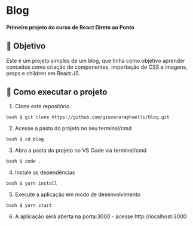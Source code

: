 # Blog

#### Primeiro projeto do curso de React Direto ao Ponto

## 🎯 Objetivo

Este é um projeto simples de um blog, que tinha como objetivo aprender conceitos como criação de componentes, importação de CSS e imagens, props e children em React JS.

## 🚀 Como executar o projeto


1. Clone este repositório

```bash $ git clone https://github.com/giovanaraphaelli/blog.git ```

2. Acesse a pasta do projeto no seu terminal/cmd

```bash $ cd blog ```

3. Abra a pasta do projeto no VS Code via terminal/cmd

```bash $ code . ```

4. Instale as dependências

```bash $ yarn install ```

5. Execute a aplicação em modo de desenvolvimento

```bash $ yarn start ```

6. A aplicação será aberta na porta:3000 - acesse http://localhost:3000


